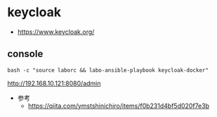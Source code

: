 # keycloak

- https://www.keycloak.org/

## console

```
bash -c "source laborc && labo-ansible-playbook keycloak-docker"
```

http://192.168.10.121:8080/admin

- 参考
  - https://qiita.com/ymstshinichiro/items/f0b231d4bf5d020f7e3b
